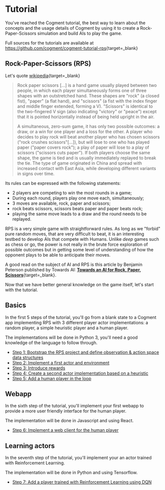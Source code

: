 # Tutorial

You've reached the Cogment tutorial, the best way to learn about the concepts and the usage details of Cogment by using it to create a Rock-Paper-Scissors simulation and build AIs to play the game.

Full sources for the tutorials are available at <https://github.com/cogment/cogment-tutorial-rps>{target=\_blank}

## Rock-Paper-Scissors (RPS)

Let's quote [wikipedia](https://en.wikipedia.org/wiki/Rock_paper_scissors){target=\_blank}

> Rock paper scissors [...] is a hand game usually played between two people, in which each player simultaneously forms one of three shapes with an outstretched hand. These shapes are "rock" (a closed fist), "paper" (a flat hand), and "scissors" (a fist with the index finger and middle finger extended, forming a V). "Scissors" is identical to the two-fingered V sign (also indicating "victory" or "peace") except that it is pointed horizontally instead of being held upright in the air.
>
> A simultaneous, zero-sum game, it has only two possible outcomes: a draw, or a win for one player and a loss for the other. A player who decides to play rock will beat another player who has chosen scissors ("rock crushes scissors"[...]), but will lose to one who has played paper ("paper covers rock"); a play of paper will lose to a play of scissors ("scissors cuts paper"). If both players choose the same shape, the game is tied and is usually immediately replayed to break the tie. The type of game originated in China and spread with increased contact with East Asia, while developing different variants in signs over time.

Its rules can be expressed with the following statements:

- 2 players are competing to win the most rounds in a game;
- During each round, players play one move each, simultaneously;
- 3 moves are available, rock, paper and scissors;
- rock beats scissors, scissors beats paper and paper beats rock;
- playing the same move leads to a draw and the round needs to be replayed.

RPS is a very simple game with straightforward rules. As long as we "forbid" pure random moves, that are very difficult to beat, it is an interesting testbed to develop AIs that compete with Humans. Unlike _deep_ games such as chess or go, the power is not really in the brute force exploration of possible outcomes but in getting some level of understanding of how the opponent plays to be able to anticipate their moves.

A good read on the subject of AI and RPS is this article by Benjamin Peterson published by Towards AI: [**Towards an AI for Rock, Paper, Scissors**](https://towardsai.net/p/artificial-intelligence/towards-an-ai-for-rock-paper-scissors-3fb05780271f){target=\_blank}.

Now that we have better general knowledge on the game itself, let's start with the tutorial.

## Basics

In the first 5 steps of the tutorial, you'll go from a blank state to a Cogment app implementing RPS with 3 different player actor implementations: a random player, a simple heuristic player and a human player.

The implementations will be done in Python 3, you'll need a good knowledge of the language to follow through.

- [Step 1: Bootstrap the RPS project and define observation & action space data structures](./1-bootstrap-and-data-structures.md)
- [Step 2: Implement a first actor and environment](./2-random-player.md)
- [Step 3: Introduce rewards](./3-rewards.md)
- [Step 4: Create a second actor implementation based on a heuristic](./4-heuristic-player.md)
- [Step 5: Add a human player in the loop](./5-human-player.md)

## Webapp

In the sixth step of the tutorial, you'll implement your first webapp to provide a more user friendly interface for the human player.

The implementation will be done in Javascript and using React.

- [Step 6: Implement a web client for the human player](./6-web-client.md)

## Learning actors

In the seventh step of the tutorial, you'll implement your an actor trained with Reinforcement Learning.

The implementation will be done in Python and using Tensorflow.

- [Step 7: Add a player trained with Reinforcement Learning using DQN](./7-dqn-player.md)

